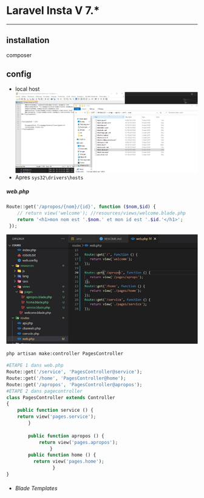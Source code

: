 # Laravel Insta V 7.*
---------------------
## installation
 composer
## config
 - local host 
  ![img](config1.JPG)
 - Apres 
    ``` sys32\drivers\hosts ```
##### web.php
``` PHP
Route::get('/apropos/{nom}/{id}', function ($nom,$id) {
    // return view('welcome'); //resources/views/welcome.blade.php
    return '<h1>mon nom est '.$nom.' et mon id est '.$id.'</h1>';
 });
```
![img2](Ajouter_des_pages_manuelle.JPG)


``` Bash
php artisan make:controller PagesController
```
``` PHP
#ETAPE 1 dans web.php
Route::get('/service', 'PagesController@service');
Route::get('/home', 'PagesController@home');
Route::get('/apropos', 'PagesController@apropos');
#ETAPE 2 dans pagecontroller
class PagesController extends Controller
{
    public function service () {
    return view('pages.service');
        }

        public function apropos () {
            return view('pages.apropos');
                }
        public function home () {
          return view('pages.home');
                 }                
}
```
 - ######  Blade Templates
